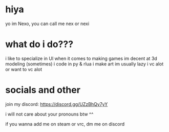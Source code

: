 # hiya
yo im Nexo, you can call me nex or nexi

# what do i do???
i like to specialize in UI when it comes to making games
im decent at 3d modeling (sometimes)
i code in py & rlua
i make art
im usually lazy
i vc alot or want to vc alot

# socials and other
join my discord:
https://discord.gg/UZzBhQy7yY 

i will not care about your pronouns btw ^^

if you wanna add me on steam or vrc, dm me on discord
